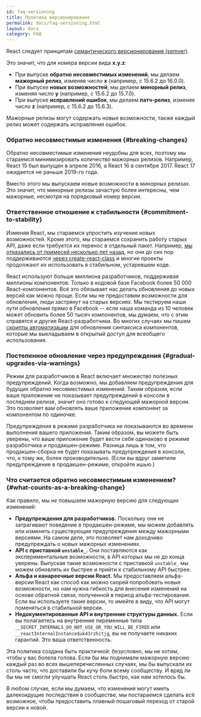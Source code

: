 ```yaml
---
id: faq-versioning
title: Политика версионирования
permalink: docs/faq-versioning.html
layout: docs
category: FAQ
---
```


React следует принципам [семантического версионирования (semver)](https://semver.org/lang/ru/).

Это значит, что для номера версии вида **x.y.z**:

* При выпуске **обратно несовместимых изменений**, мы делаем **мажорный релиз**, изменяя число **x**  (например, с 15.6.2 до 16.0.0).
* При выпуске **новых возможностей**, мы делаем **минорный релиз**, изменяя число **y** (например, с 15.6.2 до 15.7.0).
* При выпуске **исправлений ошибок**, мы делаем **патч-релиз**, изменяя число **z** (например, с 15.6.2 до 15.6.3).

Мажорные релизы могут содержать новые возможности, также каждый релиз может содержать исправления ошибок.

### Обратно несовместимые изменения {#breaking-changes}

Обратно несовместимые изменения неудобны для всех, поэтому мы стараемся минимизировать количество мажорных релизов. Например, React 15 был выпущен в апреле 2016, а React 16 в сентябре 2017. React 17 ожидается не раньше 2019-го года.

Вместо этого мы выпускаем новые возможности в минорных релизах. Это значит, что минорные релизы зачастую более интересны, чем мажорные, несмотря на порядковый номер версии.

### Ответственное отношение к стабильности {#commitment-to-stability}

Изменяя React, мы стараемся упростить изучение новых возможностей. Кроме этого, мы стараемся сохранить работу старых API, даже если требуется их перенос в отдельный пакет. Например, [мы отказались от примесей несколько лет назад](/blog/2016/07/13/mixins-considered-harmful.html), но они до сих пор поддерживаются [через create-react-class](/docs/react-without-es6.html#mixins) и многие проекты продолжают их использовать в стабильном, устаревшем коде.

React используют больше миллиона разработчиков, поддерживая миллионы компонентов. Только в кодовой базе Facebook более 50 000 React-компонентов. Всё это обязывает нас делать обновления до новых версий как можно проще. Если мы не предоставим возможности для обновления, люди застрянут на старых версиях. Мы тестируем наши *пути обновления* прямо в Facebook -- если наша команда из 10 человек может обновить более 50 тысяч компонентов, мы думаем, что с этим справятся и другие React-разработчики. Во многих случаях мы пишем [скрипты автоматизации](https://github.com/reactjs/react-codemod) для обновления синтаксиса компонентов, которые мы выкладываем в открытый доступ для всеобщего использования.

### Постепенное обновление через предупреждения {#gradual-upgrades-via-warnings}

Режим для разработчиков в React включает множество полезных предупреждений. Когда возможно, мы добавляем предупреждения для будущих обратно несовместимых изменений. Таким образом, если ваше приложение не показывает предупреждений в консоли в последнем релизе, значит оно готово к следующей мажорной версии. Это позволяет вам обновлять ваше приложение компонент за компонентом по одиночке.

Предупреждения в режиме разработчика не показываются во времени выполнения вашего приложения. Таким образом, вы можете быть уверены, что ваше приложение будет вести себя одинаково в режиме разработчика и продакшен-режиме. Разница лишь в том, что продакшен-сборка не будет показывать предупреждения в консоли, что, к тому же, более производительно. (Если вы вдруг заметили предупреждение в продакшен-режиме, откройте ишью.)

### Что считается обратно несовместимым изменением? {#what-counts-as-a-breaking-change}

Как правило, мы *не* повышаем мажорную версию для следующих изменений:

* **Предупреждения для разработчиков.** Поскольку они не затрагивают поведение в продакшен-режиме, мы можем добавлять или изменять существующие предупреждения между мажорными версиями. На самом деле, это позволяет нам доходчиво предупреждать о новых мажорных изменениях.
* **API с приставкой `unstable_`.** Они поставляются как экспериментальные возможности, в API которых мы не до конца уверены. Выпуская такие возможности с приставкой `unstable_` мы можем обновлять их быстрее и прийти к стабильному API быстрее.
* **Альфа и канареечные версии React.** Мы предоставляем альфа-версии React как способ как можно скорей попробовать новые возможности, но нам нужна гибкость для внесения изменений на основе обратной связи, полученной в период альфа-тестирования. Если вы используете такие версии, то имейте в виду, что API могут поменяться в стабильной версии.
* **Недокументированные API и внутренние структуры данных.** Если вы полагаетесь на внутренние переменные типа `__SECRET_INTERNALS_DO_NOT_USE_OR_YOU_WILL_BE_FIRED` или `__reactInternalInstance$uk43rzhitjg`, вы не получаете никаких гарантий. Это ваша ответственность.

Эта политика создана быть практичной: безусловно, мы не хотим, чтобы у вас болела голова. Если бы мы поднимали мажорную версию каждый раз во всех вышеперечисленных случаях, мы бы выпускали их столь часто, что доставили бы кучу боли всему сообществу. И вряд ли бы мы не смогли улучшать React столь быстро, как нам хотелось бы.

В любом случае, если мы думаем, что изменения могут иметь далекоидущие последствия в сообществе, мы постараемся сделать всё возможное, чтобы предоставить плавный пошаговый переход от старой версии к новой.

